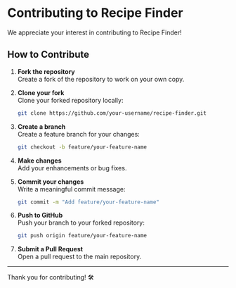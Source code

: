 
# Contributing to Recipe Finder

We appreciate your interest in contributing to Recipe Finder!

## How to Contribute

1. **Fork the repository**  
   Create a fork of the repository to work on your own copy.

2. **Clone your fork**  
   Clone your forked repository locally:
   ```bash
   git clone https://github.com/your-username/recipe-finder.git
   ```

3. **Create a branch**  
   Create a feature branch for your changes:
   ```bash
   git checkout -b feature/your-feature-name
   ```

4. **Make changes**  
   Add your enhancements or bug fixes.

5. **Commit your changes**  
   Write a meaningful commit message:
   ```bash
   git commit -m "Add feature/your-feature-name"
   ```

6. **Push to GitHub**  
   Push your branch to your forked repository:
   ```bash
   git push origin feature/your-feature-name
   ```

7. **Submit a Pull Request**  
   Open a pull request to the main repository.

---

Thank you for contributing! 🛠️
